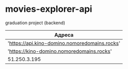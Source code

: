 # movies-explorer-api
graduation project (backend)

| Адреса      |
| ------------- |
| 'https://api.kino-domino.nomoredomains.rocks'     |
| 'https://kino-domino.nomoredomains.rocks'     |
| 51.250.3.195  |
